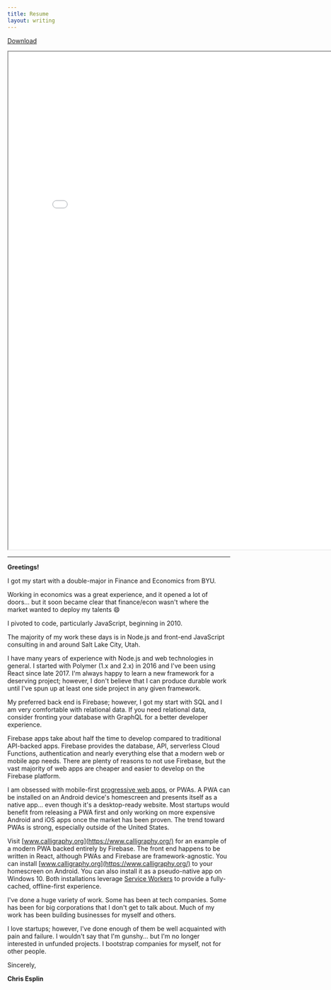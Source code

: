 ```yaml
---
title: Resume
layout: writing
---
```


[Download](/static/files/Esplin-Christopher-Resume.pdf)

<iframe src="/static/files/Esplin-Christopher-Resume.pdf" frameborder="1" scrolling="auto" height="1125" width="800" ></iframe>

---

**Greetings!**

I got my start with a double-major in Finance and Economics from BYU.

Working in economics was a great experience, and it opened a lot of doors... but it soon became clear that finance/econ wasn't where the market wanted to deploy my talents 😄

I pivoted to code, particularly JavaScript, beginning in 2010.

The majority of my work these days is in Node.js and front-end JavaScript consulting in and around Salt Lake City, Utah.

I have many years of experience with Node.js and web technologies in general. I started with Polymer (1.x and 2.x) in 2016 and I've been using React since late 2017. I'm always happy to learn a new framework for a deserving project; however, I don't believe that I can produce durable work until I've spun up at least one side project in any given framework.

My preferred back end is Firebase; however, I got my start with SQL and I am very comfortable with relational data. If you need relational data, consider fronting your database with GraphQL for a better developer experience.

Firebase apps take about half the time to develop compared to traditional API-backed apps. Firebase provides the database, API, serverless Cloud Functions, authentication and nearly everything else that a modern web or mobile app needs. There are plenty of reasons to not use Firebase, but the vast majority of web apps are cheaper and easier to develop on the Firebase platform.

I am obsessed with mobile-first [progressive web apps](https://developers.google.com/web/progressive-web-apps/), or PWAs. A PWA can be installed on an Android device's homescreen and presents itself as a native app... even though it's a desktop-ready website. Most startups would benefit from releasing a PWA first and only working on more expensive Android and iOS apps once the market has been proven. The trend toward PWAs is strong, especially outside of the United States.

Visit [www.calligraphy.org](https://www.calligraphy.org/) for an example of a modern PWA backed entirely by Firebase. The front end happens to be written in React, although PWAs and Firebase are framework-agnostic. You can install [www.calligraphy.org](https://www.calligraphy.org/) to your homescreen on Android. You can also install it as a pseudo-native app on Windows 10. Both installations leverage [Service Workers](https://developers.google.com/web/fundamentals/primers/service-workers/) to provide a fully-cached, offline-first experience.

I've done a huge variety of work. Some has been at tech companies. Some has been for big corporations that I don't get to talk about. Much of my work has been building businesses for myself and others.

I love startups; however, I've done enough of them be well acquainted with pain and failure. I wouldn't say that I'm gunshy... but I'm no longer interested in unfunded projects. I bootstrap companies for myself, not for other people.

Sincerely,

**Chris Esplin**
